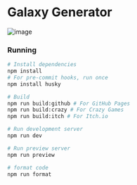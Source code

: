 # Galaxy Generator

![image](https://github.com/n1md7/galaxy-generator/assets/6734058/634c466e-ab03-46b0-b07c-360ff841aaed)



### Running

```bash
# Install dependencies
npm install
# For pre-commit hooks, run once
npm install husky

# Build
npm run build:github # For GitHub Pages
npm run build:crazy # For Crazy Games
npm run build:itch # For Itch.io

# Run development server
npm run dev

# Run preview server
npm run preview

# format code
npm run format
```

